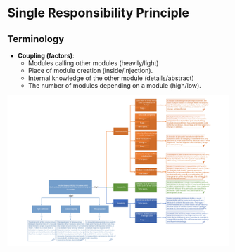 # Single Responsibility Principle
## Terminology
 * **Coupling (factors)**: 
   * Modules calling other modules (heavily/light)
   * Place of module creation (inside/injection). 
   * Internal knowledge of the other module (details/abstract) 
   * The number of modules depending on a module (high/low).

![Single Responsibility Principle](https://raw.githubusercontent.com/NiekBeijloos/SOLID/master/1.%20Single%20Responsibility%20Principle/Single%20Responsibility%20Principle.svg?raw=true)
